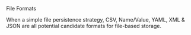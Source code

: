 File Formats

When a simple file persistence strategy, CSV, Name/Value, YAML, XML & JSON are all potential candidate formats for file-based storage.